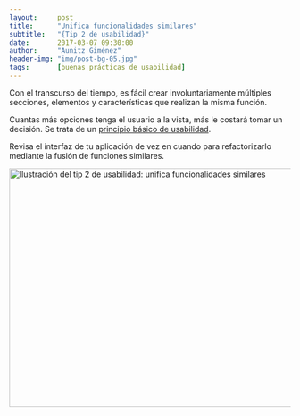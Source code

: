 ```yaml
---
layout:     post
title:      "Unifica funcionalidades similares"
subtitle:   "{Tip 2 de usabilidad}"
date:       2017-03-07 09:30:00
author:     "Aunitz Giménez"
header-img: "img/post-bg-05.jpg"
tags:       [buenas prácticas de usabilidad]
---
```


<p>Con el transcurso del tiempo, es fácil crear involuntariamente múltiples secciones, elementos y características que realizan la misma función.</p>

<p>Cuantas más opciones tenga el usuario a la vista, más le costará tomar un decisión. Se trata de un <a href="{{ site.baseurl }}{% post_url 2017-01-18-principios-usabilidad %}">principio básico de usabilidad</a>.</p>

<p>Revisa el interfaz de tu aplicación de vez en cuando para refactorizarlo mediante la fusión de funciones similares.</p>

<p><img src="{{ site.baseurl }}/img/tip-2-unifica-funcionalidades-similares.png" loading="lazy" alt="Ilustración del tip 2 de usabilidad: unifica funcionalidades similares" width="722" height="428"></p>